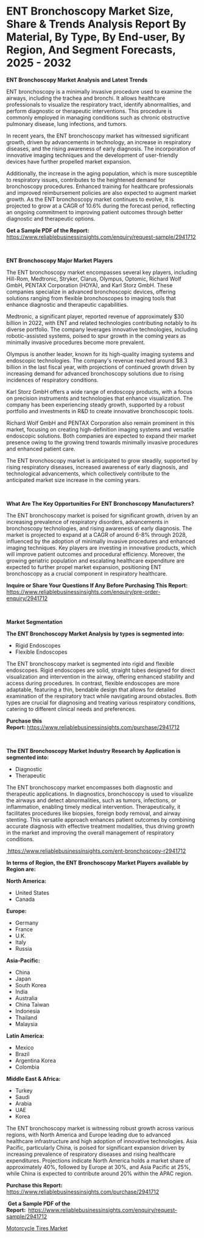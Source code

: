 <p><h1>ENT Bronchoscopy Market Size, Share & Trends Analysis Report By Material, By Type, By End-user, By Region, And Segment Forecasts, 2025 - 2032</h1></p><p><strong>ENT Bronchoscopy Market Analysis and Latest Trends</strong></p>
<p><p>ENT bronchoscopy is a minimally invasive procedure used to examine the airways, including the trachea and bronchi. It allows healthcare professionals to visualize the respiratory tract, identify abnormalities, and perform diagnostic or therapeutic interventions. This procedure is commonly employed in managing conditions such as chronic obstructive pulmonary disease, lung infections, and tumors.</p><p>In recent years, the ENT bronchoscopy market has witnessed significant growth, driven by advancements in technology, an increase in respiratory diseases, and the rising awareness of early diagnosis. The incorporation of innovative imaging techniques and the development of user-friendly devices have further propelled market expansion. </p><p>Additionally, the increase in the aging population, which is more susceptible to respiratory issues, contributes to the heightened demand for bronchoscopy procedures. Enhanced training for healthcare professionals and improved reimbursement policies are also expected to augment market growth. As the ENT bronchoscopy market continues to evolve, it is projected to grow at a CAGR of 10.6% during the forecast period, reflecting an ongoing commitment to improving patient outcomes through better diagnostic and therapeutic options.</p></p>
<p><strong>Get a Sample PDF of the Report:&nbsp;</strong> <a href="https://www.reliablebusinessinsights.com/enquiry/request-sample/2941712?utm_campaign=3004&utm_medium=2&utm_source=Github&utm_content=ia&utm_term=15032025&utm_id=ent-bronchoscopy">https://www.reliablebusinessinsights.com/enquiry/request-sample/2941712</a></p>
<p>&nbsp;</p>
<p><strong>ENT Bronchoscopy Major Market Players</strong></p>
<p><p>The ENT bronchoscopy market encompasses several key players, including Hill-Rom, Medtronic, Stryker, Clarus, Olympus, Optomic, Richard Wolf GmbH, PENTAX Corporation (HOYA), and Karl Storz GmbH. These companies specialize in advanced bronchoscopic devices, offering solutions ranging from flexible bronchoscopes to imaging tools that enhance diagnostic and therapeutic capabilities.</p><p>Medtronic, a significant player, reported revenue of approximately $30 billion in 2022, with ENT and related technologies contributing notably to its diverse portfolio. The company leverages innovative technologies, including robotic-assisted systems, poised to spur growth in the coming years as minimally invasive procedures become more prevalent.</p><p>Olympus is another leader, known for its high-quality imaging systems and endoscopic technologies. The company's revenue reached around $8.3 billion in the last fiscal year, with projections of continued growth driven by increasing demand for advanced bronchoscopy solutions due to rising incidences of respiratory conditions.</p><p>Karl Storz GmbH offers a wide range of endoscopy products, with a focus on precision instruments and technologies that enhance visualization. The company has been experiencing steady growth, supported by a robust portfolio and investments in R&D to create innovative bronchoscopic tools.</p><p>Richard Wolf GmbH and PENTAX Corporation also remain prominent in this market, focusing on creating high-definition imaging systems and versatile endoscopic solutions. Both companies are expected to expand their market presence owing to the growing trend towards minimally invasive procedures and enhanced patient care.</p><p>The ENT bronchoscopy market is anticipated to grow steadily, supported by rising respiratory diseases, increased awareness of early diagnosis, and technological advancements, which collectively contribute to the anticipated market size increase in the coming years.</p></p>
<p>&nbsp;</p>
<p><strong>What Are The Key Opportunities For ENT Bronchoscopy Manufacturers?</strong></p>
<p><p>The ENT bronchoscopy market is poised for significant growth, driven by an increasing prevalence of respiratory disorders, advancements in bronchoscopy technologies, and rising awareness of early diagnosis. The market is projected to expand at a CAGR of around 6-8% through 2028, influenced by the adoption of minimally invasive procedures and enhanced imaging techniques. Key players are investing in innovative products, which will improve patient outcomes and procedural efficiency. Moreover, the growing geriatric population and escalating healthcare expenditure are expected to further propel market expansion, positioning ENT bronchoscopy as a crucial component in respiratory healthcare.</p></p>
<p><strong>Inquire or Share Your Questions If Any Before Purchasing This Report:</strong> <a href="https://www.reliablebusinessinsights.com/enquiry/pre-order-enquiry/2941712?utm_campaign=3004&utm_medium=2&utm_source=Github&utm_content=ia&utm_term=15032025&utm_id=ent-bronchoscopy">https://www.reliablebusinessinsights.com/enquiry/pre-order-enquiry/2941712</a></p>
<p>&nbsp;</p>
<p><strong>Market Segmentation</strong></p>
<p><strong>The ENT Bronchoscopy Market Analysis by types is segmented into:</strong></p>
<p><ul><li>Rigid Endoscopes</li><li>Flexible Endoscopes</li></ul></p>
<p><p>The ENT bronchoscopy market is segmented into rigid and flexible endoscopes. Rigid endoscopes are solid, straight tubes designed for direct visualization and intervention in the airway, offering enhanced stability and access during procedures. In contrast, flexible endoscopes are more adaptable, featuring a thin, bendable design that allows for detailed examination of the respiratory tract while navigating around obstacles. Both types are crucial for diagnosing and treating various respiratory conditions, catering to different clinical needs and preferences.</p></p>
<p><strong>Purchase this Report:&nbsp;</strong><a href="https://www.reliablebusinessinsights.com/purchase/2941712?utm_campaign=3004&utm_medium=2&utm_source=Github&utm_content=ia&utm_term=15032025&utm_id=ent-bronchoscopy">https://www.reliablebusinessinsights.com/purchase/2941712</a></p>
<p>&nbsp;</p>
<p><strong>The ENT Bronchoscopy Market Industry Research by Application is segmented into:</strong></p>
<p><ul><li>Diagnostic</li><li>Therapeutic</li></ul></p>
<p><p>The ENT bronchoscopy market encompasses both diagnostic and therapeutic applications. In diagnostics, bronchoscopy is used to visualize the airways and detect abnormalities, such as tumors, infections, or inflammation, enabling timely medical intervention. Therapeutically, it facilitates procedures like biopsies, foreign body removal, and airway stenting. This versatile approach enhances patient outcomes by combining accurate diagnosis with effective treatment modalities, thus driving growth in the market and improving the overall management of respiratory conditions.</p></p>
<p><a href="https://www.reliablebusinessinsights.com/ent-bronchoscopy-r2941712?utm_campaign=3004&utm_medium=2&utm_source=Github&utm_content=ia&utm_term=15032025&utm_id=ent-bronchoscopy">&nbsp;https://www.reliablebusinessinsights.com/ent-bronchoscopy-r2941712</a></p>
<p><strong>In terms of Region, the ENT Bronchoscopy Market Players available by Region are:</strong></p>
<p>
    <p> <strong> North America: </strong>
        <ul>
            <li>United States</li>
            <li>Canada</li>
        </ul>
        </p> 
    <p> <strong> Europe: </strong>
        <ul>
            <li>Germany</li>
            <li>France</li>
            <li>U.K.</li>
            <li>Italy</li>
            <li>Russia</li>
        </ul>
        </p> 
    <p> <strong> Asia-Pacific: </strong>
        <ul>
            <li>China</li>
            <li>Japan</li>
            <li>South Korea</li>
            <li>India</li>
            <li>Australia</li>
            <li>China Taiwan</li>
            <li>Indonesia</li>
            <li>Thailand</li>
            <li>Malaysia</li>
        </ul>
        </p> 
    <p> <strong> Latin America: </strong>
        <ul>
            <li>Mexico</li>
            <li>Brazil</li>
            <li>Argentina Korea</li>
            <li>Colombia</li>
        </ul>
        </p> 
    <p> <strong> Middle East & Africa: </strong>
        <ul>
            <li>Turkey</li>
            <li>Saudi</li>
            <li>Arabia</li>
            <li>UAE</li>
            <li>Korea</li>
        </ul>
    </p>
    </p>
<p><p>The ENT bronchoscopy market is witnessing robust growth across various regions, with North America and Europe leading due to advanced healthcare infrastructure and high adoption of innovative technologies. Asia Pacific, particularly China, is poised for significant expansion driven by increasing prevalence of respiratory diseases and rising healthcare expenditures. Projections indicate North America holds a market share of approximately 40%, followed by Europe at 30%, and Asia Pacific at 25%, while China is expected to contribute around 20% within the APAC region.</p></p>
<p><strong>Purchase this Report: </strong><a href="https://www.reliablebusinessinsights.com/purchase/2941712?utm_campaign=3004&utm_medium=2&utm_source=Github&utm_content=ia&utm_term=15032025&utm_id=ent-bronchoscopy">https://www.reliablebusinessinsights.com/purchase/2941712</a></p>
<p>&nbsp;<strong>Get a Sample PDF of the Report:&nbsp;&nbsp;</strong><a href="https://www.reliablebusinessinsights.com/enquiry/request-sample/2941712?utm_campaign=3004&utm_medium=2&utm_source=Github&utm_content=ia&utm_term=15032025&utm_id=ent-bronchoscopy">https://www.reliablebusinessinsights.com/enquiry/request-sample/2941712</a></p>
<p><strong></strong></p>
<p><p><a href="https://github.com/djibenesha/Market-Research-Report-List-1/blob/main/motorcycle-tires-market.md?utm_campaign=3004&utm_medium=2&utm_source=Github&utm_content=ia&utm_term=15032025&utm_id=ent-bronchoscopy">Motorcycle Tires Market</a></p></p>